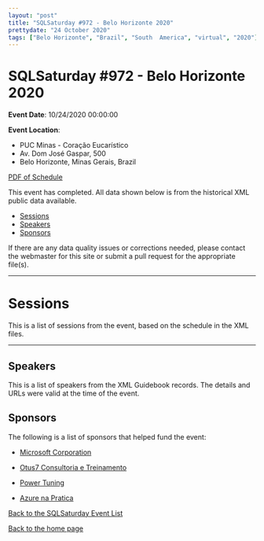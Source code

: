 ```yaml
---
layout: "post" 
title: "SQLSaturday #972 - Belo Horizonte 2020" 
prettydate: "24 October 2020" 
tags: ["Belo Horizonte", "Brazil", "South  America", "virtual", "2020"]
---
```

# SQLSaturday #972 - Belo Horizonte 2020
 
**Event Date**: 10/24/2020 00:00:00
 
**Event Location**:
- PUC Minas - Coração Eucarístico
- Av. Dom José Gaspar, 500
- Belo Horizonte, Minas Gerais, Brazil
 
<a href="/assets/pdf/0972.pdf">PDF of Schedule</a>
 
This event has completed. All data shown below is from the historical XML public data available.
<ul>
   <li><a href="#sessions">Sessions</a></li>
   <li><a href="#speakers">Speakers</a></li>
   <li><a href="#sponsors">Sponsors</a></li>
</ul>
 
 
If there are any data quality issues or corrections needed, please contact the webmaster for this site or submit a pull request for the appropriate file(s). 
 
----------------------------------------------------------------------------------- 
 
# <a name="sessions"></a>Sessions
This is a list of sessions from the event, based on the schedule in the XML files.
 
----------------------------------------------------------------------------------- 
## <a name="#speakers"></a>Speakers
This is a list of speakers from the XML Guidebook records. The details and URLs were valid at the time of the event.
 
 
 
 
## <a name="sponsors"></a>Sponsors
The following is a list of sponsors that helped fund the event:
 
- [Microsoft Corporation](https://www.microsoft.com/en-us/server-cloud/products/sql-server/)
 
- [Otus7 Consultoria e Treinamento](http://otus7.com/)
 
- [Power Tuning](https://powertuning.com.br/)
 
- [Azure na Pratica](https://www.azurenapratica.com)
 
[Back to the SQLSaturday Event List](/past)
 
[Back to the home page](/index)
 
